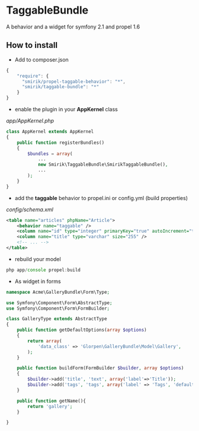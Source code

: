 TaggableBundle
=============================

A behavior and a widget for symfony 2.1 and propel 1.6

How to install
--------------

* Add to composer.json

```js
{
    "require": {
      "smirik/propel-taggable-behavior": "*",
      "smirik/taggable-bundle": "*"
    }
}
```

* enable the plugin in your **AppKernel** class

*app/AppKernel.php*

```php
class AppKernel extends AppKernel
{
    public function registerBundles()
    {
        $bundles = array(
        	...
        	new Smirik\TaggableBundle\SmirikTaggableBundle(),
        	...
        );
    }
}
```

* add the **taggable** behavior to propel.ini or config.yml (build properties)

*config/schema.xml*

```xml
<table name="articles" phpName="Article">
    <behavior name="taggable" />
    <column name="id" type="integer" primaryKey="true" autoIncrement="true"/>
    <column name="title" type="varchar" size="255" />
    <!-- ... -->
</table>
```

* rebuild your model

```js
php app/console propel:build
```

* As widget in forms

```php
namespace Acme\GalleryBundle\Form\Type;

use Symfony\Component\Form\AbstractType;
use Symfony\Component\Form\FormBuilder;

class GalleryType extends AbstractType
{
	public function getDefaultOptions(array $options)
	{
		return array(
			'data_class' => 'Glorpen\GalleryBundle\Model\Gallery',
		);
	}

	public function buildForm(FormBuilder $builder, array $options)
	{
		$builder->add('title', 'text', array('label'=>'Title'));
		$builder->add('tags', 'tags', array('label' => 'Tags', 'defaultText'=>'add tag', 'class' => 'YOUR_TAG_CLASS_WITH_NAMESPACE'));
	}

	public function getName(){
		return 'gallery';
	}

}
```
